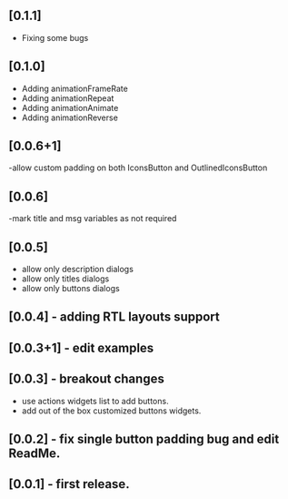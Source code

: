 ## [0.1.1]
- Fixing some bugs

## [0.1.0]
- Adding animationFrameRate
- Adding animationRepeat
- Adding animationAnimate
- Adding animationReverse



## [0.0.6+1]
-allow custom padding on both IconsButton and OutlinedIconsButton


## [0.0.6]
-mark title and msg variables as not required

## [0.0.5]
- allow only description dialogs
- allow only titles dialogs
- allow only buttons dialogs

## [0.0.4] - adding RTL layouts support

## [0.0.3+1] - edit examples

## [0.0.3] - breakout changes

- use actions widgets list to add buttons.
- add out of the box customized buttons widgets.


## [0.0.2] - fix single button padding bug and edit ReadMe.

## [0.0.1] - first release.
